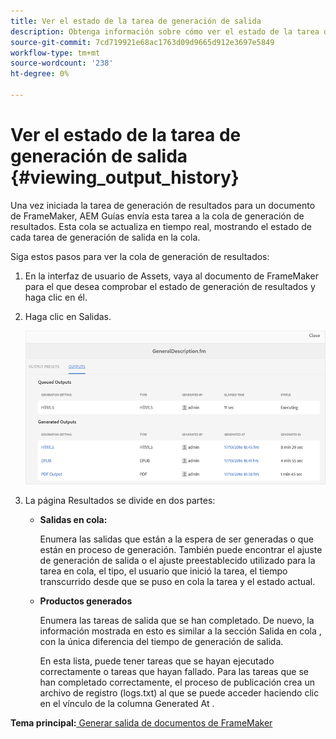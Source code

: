 ```yaml
---
title: Ver el estado de la tarea de generación de salida
description: Obtenga información sobre cómo ver el estado de la tarea de generación de salida
source-git-commit: 7cd719921e68ac1763d09d9665d912e3697e5849
workflow-type: tm+mt
source-wordcount: '238'
ht-degree: 0%

---
```



# Ver el estado de la tarea de generación de salida {#viewing_output_history}

Una vez iniciada la tarea de generación de resultados para un documento de FrameMaker, AEM Guías envía esta tarea a la cola de generación de resultados. Esta cola se actualiza en tiempo real, mostrando el estado de cada tarea de generación de salida en la cola.

Siga estos pasos para ver la cola de generación de resultados:

1. En la interfaz de usuario de Assets, vaya al documento de FrameMaker para el que desea comprobar el estado de generación de resultados y haga clic en él.

1. Haga clic en Salidas.

   ![](images/output-queued-fm.png)

1. La página Resultados se divide en dos partes:

   - **Salidas en cola:**

      Enumera las salidas que están a la espera de ser generadas o que están en proceso de generación. También puede encontrar el ajuste de generación de salida o el ajuste preestablecido utilizado para la tarea en cola, el tipo, el usuario que inició la tarea, el tiempo transcurrido desde que se puso en cola la tarea y el estado actual.

   - **Productos generados**

      Enumera las tareas de salida que se han completado. De nuevo, la información mostrada en esto es similar a la sección Salida en cola , con la única diferencia del tiempo de generación de salida.

      En esta lista, puede tener tareas que se hayan ejecutado correctamente o tareas que hayan fallado. Para las tareas que se han completado correctamente, el proceso de publicación crea un archivo de registro \(logs.txt\) al que se puede acceder haciendo clic en el vínculo de la columna Generated At .


**Tema principal:**[ Generar salida de documentos de FrameMaker](fm-output-generatation.md)

